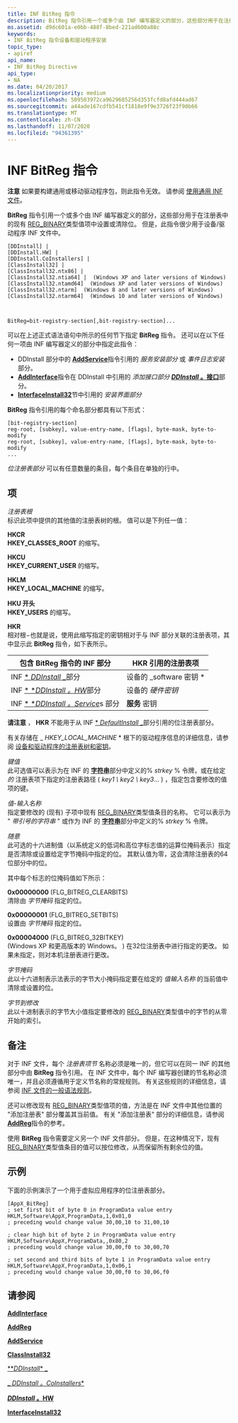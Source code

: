 ```yaml
---
title: INF BitReg 指令
description: BitReg 指令引用一个或多个由 INF 编写器定义的部分，这些部分用于在注册表中的现有 [REG_BINARY](/windows/desktop/SysInfo/registry-value-types)类型值项中设置或清除位。 但是，此指令很少用于设备/驱动程序 INF 文件中。
ms.assetid: d9dc601a-e0bb-488f-8bed-221ad600a88c
keywords:
- INF BitReg 指令设备和驱动程序安装
topic_type:
- apiref
api_name:
- INF BitReg Directive
api_type:
- NA
ms.date: 04/20/2017
ms.localizationpriority: medium
ms.openlocfilehash: 509503972ca9629685256d353fcfd8afd444ad67
ms.sourcegitcommit: a44ade167cdfb541cf1818e9f9e3726f23f90b66
ms.translationtype: MT
ms.contentlocale: zh-CN
ms.lasthandoff: 11/07/2020
ms.locfileid: "94361395"
---
```

# <a name="inf-bitreg-directive"></a>INF BitReg 指令


**注意**  如果要构建通用或移动驱动程序包，则此指令无效。 请参阅 [使用通用 INF 文件](using-a-universal-inf-file.md)。

 

**BitReg** 指令引用一个或多个由 INF 编写器定义的部分，这些部分用于在注册表中的现有 [REG_BINARY](/windows/desktop/SysInfo/registry-value-types)类型值项中设置或清除位。 但是，此指令很少用于设备/驱动程序 INF 文件中。

```inf
[DDInstall] | 
[DDInstall.HW] | 
[DDInstall.CoInstallers] | 
[ClassInstall32] | 
[ClassInstall32.ntx86] | 
[ClassInstall32.ntia64] |  (Windows XP and later versions of Windows)
[ClassInstall32.ntamd64]  (Windows XP and later versions of Windows)
[ClassInstall32.ntarm]  (Windows 8 and later versions of Windows)
[ClassInstall32.ntarm64]  (Windows 10 and later versions of Windows)


 
BitReg=bit-registry-section[,bit-registry-section]...
```

可以在上述正式语法语句中所示的任何节下指定 **BitReg** 指令。 还可以在以下任何一项由 INF 编写器定义的部分中指定此指令：

-   DDInstall 部分中的 [**AddService**](inf-addservice-directive.md)指令引用的 *服务安装部分* 或 *事件日志安装* 部分。
-   [**AddInterface**](inf-addinterface-directive.md)指令在 DDInstall 中引用的 *添加接口部分* [**_DDInstall_ 。接口**](inf-ddinstall-interfaces-section.md)部分。
-   [**InterfaceInstall32**](inf-interfaceinstall32-section.md)节中引用的 *安装界面部分*

**BitReg** 指令引用的每个命名部分都具有以下形式：

```inf
[bit-registry-section]
reg-root, [subkey], value-entry-name, [flags], byte-mask, byte-to-modify
reg-root, [subkey], value-entry-name, [flags], byte-mask, byte-to-modify
...
```

*位注册表部分* 可以有任意数量的条目，每个条目在单独的行中。

## <a name="entries"></a>项


<a href="" id="reg-root"></a>*注册表根*  
标识此项中提供的其他值的注册表树的根。 值可以是下列任一值：

<a href="" id="hkcr"></a>**HKCR**  
**HKEY_CLASSES_ROOT** 的缩写。

<a href="" id="hkcu"></a>**HKCU**  
**HKEY_CURRENT_USER** 的缩写。

<a href="" id="hklm"></a>**HKLM**  
**HKEY_LOCAL_MACHINE** 的缩写。

<a href="" id="hku"></a>**HKU 开头**  
**HKEY_USERS** 的缩写。

<a href="" id="hkr"></a>**HKR**  
相对根−也就是说，使用此缩写指定的密钥相对于与 INF 部分关联的注册表项，其中显示此 **BitReg** 指令，如下表所示。

| 包含 BitReg 指令的 INF 部分                                    | HKR 引用的注册表项                                                        |
|----------------------------------------------------------------------------|---------------------------------------------------------------------------------------|
| INF [ * *_DDInstall_* _](inf-ddinstall-section.md)部分                   | 设备的 _software 密钥 * |
| INF [ * **DDInstall *。HW**](inf-ddinstall-hw-section.md)部分             | 设备的 *硬件密钥* |
| INF [ * **DDInstall *。Service**](inf-ddinstall-services-section.md)s 部分 | **服务** 密钥                                                                  |

 

**请注意** ， **HKR** 不能用于从 INF [ * *_DefaultInstall_* _](inf-defaultinstall-section.md)部分引用的位注册表部分。  

 

有关存储在 _ *HKEY_LOCAL_MACHINE* * 根下的驱动程序信息的详细信息，请参阅 [设备和驱动程序的注册表树和密钥](registry-trees-and-keys.md)。

<a href="" id="subkey"></a>*键值*  
此可选值可以表示为在 INF 的 [**字符串**](inf-strings-section.md)部分中定义的% *strkey* % 令牌，或在给定 *的* 注册表项下指定的注册表路径 ( *key1 \\ key2 \\ key3*... ) ，指定包含要修改的值项的键。

<a href="" id="value-entry-name"></a>*值-输入名称*  
指定要修改的 (现有) 子项中现有 [REG_BINARY](/windows/desktop/SysInfo/registry-value-types)类型值条目的名称。 它可以表示为 " *带引号的字符串* " 或作为 INF 的 [**字符串**](inf-strings-section.md)部分中定义的% *strkey* % 令牌。

<a href="" id="flags"></a>*随意*  
此可选的十六进制值（以系统定义的低词和高位字标志值的运算位掩码表示）指定是否清除或设置给定字节掩码中指定的位。 其默认值为零，这会清除注册表的64位部分中的位。

其中每个标志的位掩码值如下所示：

<a href="" id="0x00000000--flg-bitreg-clearbits-"></a>**0x00000000** (FLG_BITREG_CLEARBITS)   
清除由 *字节掩码* 指定的位。

<a href="" id="0x00000001--flg-bitreg-setbits-"></a>**0x00000001** (FLG_BITREG_SETBITS)   
设置由 *字节掩码* 指定的位。

<a href="" id="0x00004000---flg-bitreg-32bitkey--"></a>**0x00004000** (FLG_BITREG_32BITKEY)    
 (Windows XP 和更高版本的 Windows。 ) 在32位注册表中进行指定的更改。 如果未指定，则对本机注册表进行更改。

<a href="" id="byte-mask"></a>*字节掩码*  
此以十六进制表示法表示的字节大小掩码指定要在给定的 *值输入名称* 的当前值中清除或设置的位。

<a href="" id="byte-to-modify"></a>*字节到修改*  
此以十进制表示的字节大小值指定要修改的 [REG_BINARY](/windows/desktop/SysInfo/registry-value-types)类型值中的字节的从零开始的索引。

<a name="remarks"></a>备注
-------

对于 INF 文件，每个 *注册表项节* 名称必须是唯一的，但它可以在同一 INF 的其他部分中由 **BitReg** 指令引用。 在 INF 文件中，每个 INF 编写器创建的节名称必须唯一，并且必须遵循用于定义节名称的常规规则。 有关这些规则的详细信息，请参阅 [INF 文件的一般语法规则](general-syntax-rules-for-inf-files.md)。

还可以修改现有 [REG_BINARY](/windows/desktop/SysInfo/registry-value-types)类型值项的值，方法是在 INF 文件中其他位置的 "添加注册表" 部分覆盖其当前值。 有关 "添加注册表" 部分的详细信息，请参阅 [**AddReg**](inf-addreg-directive.md)指令的参考。

使用 **BitReg** 指令需要定义另一个 INF 文件部分。 但是，在这种情况下，现有 [REG_BINARY](/windows/desktop/SysInfo/registry-value-types)类型值条目的值可以按位修改，从而保留所有剩余位的值。

<a name="examples"></a>示例
--------

下面的示例演示了一个用于虚拟应用程序的位注册表部分。

```inf
[AppX_BitReg]
; set first bit of byte 0 in ProgramData value entry
HKLM,Software\AppX,ProgramData,1,0x01,0 
; preceding would change value 30,00,10 to 31,00,10

; clear high bit of byte 2 in ProgramData value entry
HKLM,Software\AppX,ProgramData,,0x80,2
; preceding would change value 30,00,f0 to 30,00,70

; set second and third bits of byte 1 in ProgramData value entry
HKLM,Software\AppX,ProgramData,1,0x06,1
; preceding would change value 30,00,f0 to 30,06,f0
```

## <a name="see-also"></a>请参阅


[**AddInterface**](inf-addinterface-directive.md)

[**AddReg**](inf-addreg-directive.md)

[**AddService**](inf-addservice-directive.md)

[**ClassInstall32**](inf-classinstall32-section.md)

[**_DDInstall_* _](inf-ddinstall-section.md)

[_ *_DDInstall_ 。CoInstallers**](inf-ddinstall-coinstallers-section.md)

[**_DDInstall_ 。HW**](inf-ddinstall-hw-section.md)

[**InterfaceInstall32**](inf-interfaceinstall32-section.md)

 

